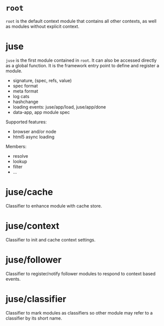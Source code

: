 # `root`

`root` is the default context module that contains all other contexts, as well as modules without explicit context.

# juse

`juse` is the first module contained in `root`. It can also be accessed directly as a global function. It is the framework entry point to define and register a module.

* signature, (spec, refs, value)
* spec format
* meta format
* log cats
* hashchange
* loading events: juse/app/load, juse/app/done
* data-app, app module spec

Supported features:
* browser and/or node
* html5 async loading

Members:
* resolve
* lookup
* filter
* ...

# juse/cache

Classifier to enhance module with cache store.

# juse/context

Classifier to init and cache context settings.

# juse/follower

Classifier to register/notify follower modules to respond to context based events.

# juse/classifier

Classifier to mark modules as classifiers so other module may refer to a classifier by its short name.
